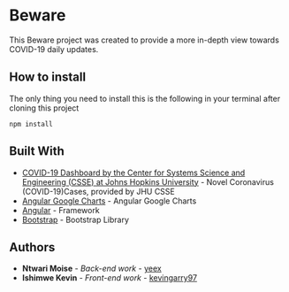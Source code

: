 # Beware

This Beware project was created to provide a more in-depth view towards COVID-19 daily updates.

## How to install

The only thing you need to install this is the following in your terminal after cloning this project
```
npm install
```

## Built With

* [COVID-19 Dashboard by the Center for Systems Science and Engineering (CSSE) at Johns Hopkins University](https://github.com/CSSEGISandData/COVID-19) - Novel Coronavirus (COVID-19)Cases, provided by JHU CSSE
* [Angular Google Charts](https://github.com/FERNman/angular-google-charts) - Angular Google Charts
* [Angular](https://angular.io/) - Framework
* [Bootstrap](https://getbootstrap.com) - Bootstrap Library

## Authors

* **Ntwari Moise** - *Back-end work* - [yeex](https://github.com/yeex)
* **Ishimwe Kevin** - *Front-end work* - [kevingarry97](https://github.com/kevingarry97)
